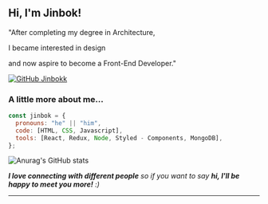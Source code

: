 <h2> Hi, I'm Jinbok! 
<!-- <video src="https://thumbs.gfycat.com/MeatyHealthyGrasshopper-mobile.mp4" width="300"> -->
</h2>
<!-- <img align='right' src="https://media.giphy.com/media/ieyl9zmCjO4b4t6qoY/giphy.gif" width="230"> -->

<p>"After completing my degree in Architecture,</p>
<p>I became interested in design</p>
<p>and now aspire to become a Front-End Developer."</p>

<!-- [![Twitter: ThaiiBraga](https://img.shields.io/twitter/follow/ThaiiBraga?style=social)](https://twitter.com/ThaiiBraga)
[![Linkedin: thaianebraga](https://img.shields.io/badge/-thaianebraga-blue?style=flat-square&logo=Linkedin&logoColor=white&link=https://www.linkedin.com/in/thaianebraga/)](https://www.linkedin.com/in/thaianebraga/) -->

[![GitHub Jinbokk](https://img.shields.io/github/followers/jinbokk?label=follow&style=social)](https://github.com/jinbokk)

### A little more about me...
<!-- <img src="https://media.giphy.com/media/VgCDAzcKvsR6OM0uWg/giphy.gif" width="50">  -->


```javascript
const jinbok = {
  pronouns: "he" || "him",
  code: [HTML, CSS, Javascript],
  tools: [React, Redux, Node, Styled - Components, MongoDB],
};
```

![Anurag's GitHub stats](https://github-readme-stats.vercel.app/api?username=jinbokk&show_icons=true&theme=nord&hide=contribs,prs,stars&hide_rank=true)

<!-- <img src="https://media.giphy.com/media/LnQjpWaON8nhr21vNW/giphy.gif" width="60">  -->
<em><b>I love connecting with different people</b> so if you want to say <b>hi, I'll be happy to meet you more!</b> :)</em>

---
